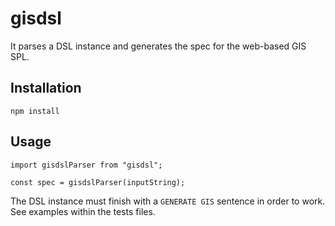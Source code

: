 # gisdsl

It parses a DSL instance and generates the spec for the web-based GIS SPL.

## Installation

```
npm install
```

## Usage

```
import gisdslParser from "gisdsl";

const spec = gisdslParser(inputString);
```

The DSL instance must finish with a `GENERATE GIS` sentence in order to work. See examples within the tests files.
